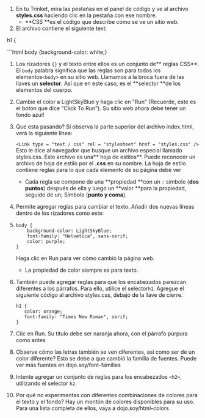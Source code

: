 1. En tu Trinket, mira las pestañas en el panel de código y ve al archivo **styles.css** haciendo clic en la pestaña con ese nombre.
   * **CSS **es el código que describe cómo se ve un sitio web.
2. El archivo contiene el siguiente text: 

h1 {

  \`\`\`html body {background-color: white;}

1. Los rizadores `{}` y el texto entre ellos es un conjunto de** reglas CSS**. El `body` palabra significa que las reglas son para todos los elementos`<body>` en su sitio web. Llamamos a la broca fuera de las llaves un **selector**. Así que en este caso, es el **selector **de los elementos del cuerpo.

2. Cambie el color a LightSkyBlue y haga clic en "Run" \(Recuerde, este es el botón que dice "Click To Run"\). Su sitio web ahora debe tener un fondo azul!

3. Que esta pasando? Si observa la parte superior del archivo index.html, verá la siguiente línea:

   `<Link type = "text / css" rel = "stylesheet" href = "styles.css" />` Esto le dice al navegador que busque un archivo especial llamado styles.css. Este archivo es una** hoja de estilos**. Puede reconocer un archivo de hoja de estilo por el **.css** en su nombre. La hoja de estilo contiene reglas para lo que cada elemento de su página debe ver

   * Cada regla se compone de una **propiedad **con un `:` símbolo \(**dos puntos**\) después de ella y luego un **valor **para la propiedad, seguido de un; Símbolo \(**punto y coma**\).

4. Permite agregar reglas para cambiar el texto. Añadir dos nuevas líneas dentro de los rizadores como este:

5. ```
   body {
       background-color: LightSkyBlue;
       font-family: "Helvetica", sans-serif;
       color: purple;
   }
   ```

   Haga clic en Run para ver cómo cambió la página web.

   * La propiedad de color siempre es para texto.

6. También puede agregar reglas para que los encabezados parezcan diferentes a los párrafos. Para ello, utilice el selector`h1`. Agregue el siguiente código al archivo styles.css, debajo de la llave de cierre.

   ```
   h1 {
      color: orange;
      font-family: "Times New Roman", serif;
   }
   ```

7. Clic en Run. Su título debe ser naranja ahora, con el párrafo púrpura como antes

8. Observe cómo las letras también se ven diferentes, así como ser de un color diferente? Esto se debe a que cambió la familia de fuentes. Puede ver más fuentes en dojo.soy/font-families

9. Intente agregar un conjunto de reglas para los encabezados `<h2>`, utilizando el selector `h2`.

10. Por qué no experimentas con diferentes combinaciones de colores para el texto y el fondo? Hay un montón de colores disponibles para su uso. Para una lista completa de ellos, vaya a dojo.soy/html-colors



